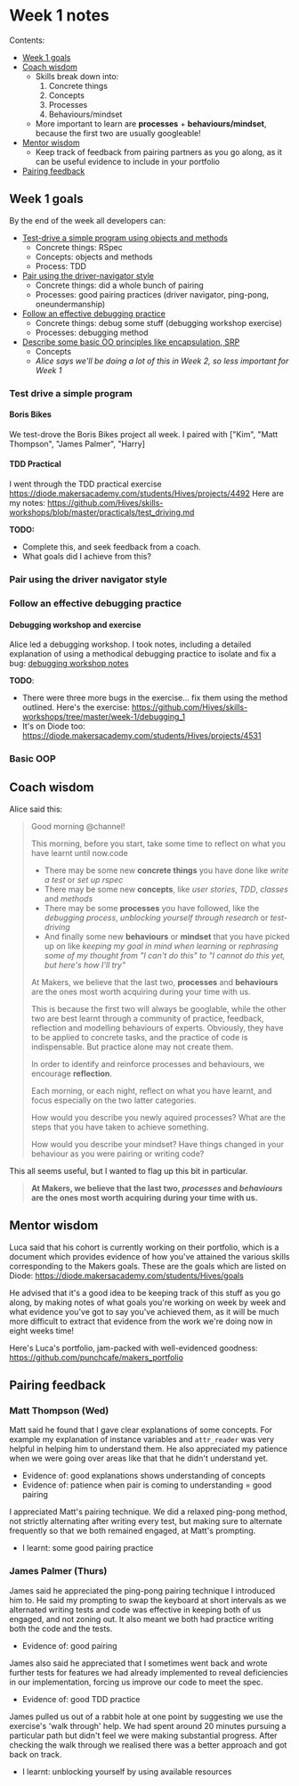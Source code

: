 # Week 1 notes

Contents:
- [Week 1 goals](#week-1-goals)
- [Coach wisdom](#coach-wisdom)
  - Skills break down into:
    1. Concrete things
    2. Concepts
    3. Processes
    4. Behaviours/mindset
  - More important to learn are **processes** + **behaviours/mindset**, because the first two are usually googleable!
- [Mentor wisdom](#mentor-wisdom)
  - Keep track of feedback from pairing partners as you go along, as it can be useful evidence to include in your portfolio
- [Pairing feedback](#pairing-feedback)

## Week 1 goals

By the end of the week all developers can:

- [Test-drive a simple program using objects and methods](#test-drive-a-simple-program)
  - Concrete things: RSpec
  - Concepts: objects and methods
  - Process: TDD
- [Pair using the driver-navigator style](#pair-using-the-driver-navigator-style)
  - Concrete things: did a whole bunch of pairing
  - Processes: good pairing practices (driver navigator, ping-pong, oneundermanship)
- [Follow an effective debugging practice](#follow-an-effective-debugging-practice)
  - Concrete things: debug some stuff (debugging workshop exercise)
  - Processes: debugging method
- [Describe some basic OO principles like encapsulation, SRP](#basic-oop)
  - Concepts
  - *Alice says we'll be doing a lot of this in Week 2, so less important for Week 1*

### Test drive a simple program

#### Boris Bikes

We test-drove the Boris Bikes project all week. I paired with ["Kim", "Matt Thompson", "James Palmer", "Harry]

#### TDD Practical

I went through the TDD practical exercise <https://diode.makersacademy.com/students/Hives/projects/4492>
Here are my notes: <https://github.com/Hives/skills-workshops/blob/master/practicals/test_driving.md>

**TODO:**
- Complete this, and seek feedback from a coach.
- What goals did I achieve from this?

### Pair using the driver navigator style

### Follow an effective debugging practice

#### Debugging workshop and exercise

Alice led a debugging workshop. I took notes, including a detailed explanation of using a methodical debugging practice to isolate and fix a bug: [debugging workshop notes](debugging-workshop.md)

**TODO**:
- There were three more bugs in the exercise... fix them using the method outlined. Here's the exercise: <https://github.com/Hives/skills-workshops/tree/master/week-1/debugging_1>
- It's on Diode too: <https://diode.makersacademy.com/students/Hives/projects/4531>

### Basic OOP

## Coach wisdom

Alice said this:

> Good morning @channel!
> 
> This morning, before you start, take some time to reflect on what you have learnt until now.code
> - There may be some new **concrete things** you have done like _write a test_ or _set up rspec_
> - There may be some new **concepts**, like _user stories_, _TDD_, _classes_ and _methods_
> - There may be some **processes** you have followed, like the _debugging process_, _unblocking yourself through research_ or _test-driving_
> - And finally some new **behaviours** or **mindset** that you have picked up on like _keeping my goal in mind when learning_ or _rephrasing some of my thought from "I can't do this" to "I cannot do this yet, but here's how I'll try"_
> 
> 
> At Makers, we believe that the last two, **processes** and **behaviours** are the ones most worth acquiring during your time with us.
> 
> This is because the first two will always be googlable, while the other two are best learnt through a community of practice, feedback, reflection and modelling behaviours of experts. Obviously, they have to be applied to concrete tasks, and the practice of code is indispensable. But practice alone may not create them.
> 
> In order to identify and reinforce processes and behaviours, we encourage **reflection**.
> 
> Each morning, or each night, reflect on what you have learnt, and focus especially on the two latter categories.
> 
> How would you describe you newly aquired processes? What are the steps that you have taken to achieve something.
> 
> How would you describe your mindset? Have things changed in your behaviour as you were pairing or writing code?

This all seems useful, but I wanted to flag up this bit in particular.

> **At Makers, we believe that the last two, _processes_ and _behaviours_ are the ones most worth acquiring during your time with us.**

## Mentor wisdom

Luca said that his cohort is currently working on their portfolio, which is a document which provides evidence of how you've attained the various skills corresponding to the Makers goals. These are the goals which are listed on Diode: <https://diode.makersacademy.com/students/Hives/goals>

He advised that it's a good idea to be keeping track of this stuff as you go along, by making notes of what goals you're working on week by week and what evidence you've got to say you've achieved them, as it will be much more difficult to extract that evidence from the work we're doing now in eight weeks time!

Here's Luca's portfolio, jam-packed with well-evidenced goodness: <https://github.com/punchcafe/makers_portfolio>

## Pairing feedback

### Matt Thompson (Wed)

Matt said he found that I gave clear explanations of some concepts. For example my explanation of instance variables and `attr_reader` was very helpful in helping him to understand them. He also appreciated my patience when we were going over areas like that that he didn't understand yet.
- Evidence of: good explanations shows understanding of concepts
- Evidence of: patience when pair is coming to understanding = good pairing

I appreciated Matt's pairing technique. We did a relaxed ping-pong method, not strictly alternating after writing every test, but making sure to alternate frequently so that we both remained engaged, at Matt's prompting.
- I learnt: some good pairing practice

### James Palmer (Thurs)

James said he appreciated the ping-pong pairing technique I introduced him to. He said my prompting to swap the keyboard at short intervals as we alternated writing tests and code was effective in keeping both of us engaged, and not zoning out. It also meant we both had practice writing both the code and the tests.
- Evidence of: good pairing

James also said he appreciated that I sometimes went back and wrote further tests for features we had already implemented to reveal deficiencies in our implementation, forcing us improve our code to meet the spec.
- Evidence of: good TDD practice

James pulled us out of a rabbit hole at one point by suggesting we use the exercise's 'walk through' help. We had spent around 20 minutes pursuing a particular path but didn't feel we were making substantial progress. After checking the walk through we realised there was a better approach and got back on track.
- I learnt: unblocking yourself by using available resources